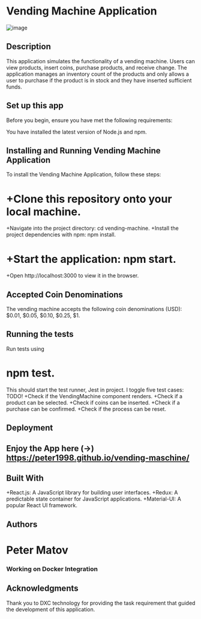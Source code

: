 # Vending Machine Application
![image](https://github.com/peter1998/vending-maschine/assets/19347046/49be0b09-91c8-4e36-abe0-64097afdf771)

## Description
This application simulates the functionality of a vending machine. Users can view products, insert coins, purchase products, and receive change. The application manages an inventory count of the products and only allows a user to purchase if the product is in stock and they have inserted sufficient funds.

## Set up this app
Before you begin, ensure you have met the following requirements:

You have installed the latest version of Node.js and npm.
## Installing and Running Vending Machine Application
To install the Vending Machine Application, follow these steps:

# +Clone this repository onto your local machine.
 +Navigate into the project directory: cd vending-machine.
 +Install the project dependencies with npm: npm install.
# +Start the application: npm start.
 +Open http://localhost:3000 to view it in the browser.

## Accepted Coin Denominations
The vending machine accepts the following coin denominations (USD): $0.01, $0.05, $0.10, $0.25, $1.

## Running the tests
Run tests using 
# npm test. 
This should start the test runner, Jest in project.
 I toggle five test cases:
TODO!
+Check if the VendingMachine component renders.
+Check if a product can be selected.
+Check if coins can be inserted.
+Check if a purchase can be confirmed.
+Check if the process can be reset.

## Deployment
## Enjoy the App here (->) https://peter1998.github.io/vending-maschine/

## Built With
+React.js: A JavaScript library for building user interfaces.
+Redux: A predictable state container for JavaScript applications.
+Material-UI: A popular React UI framework.
## Authors
# Peter Matov

### Working on Docker Integration

## Acknowledgments
Thank you to DXC technology for providing the task requirement that guided the development of this application.
